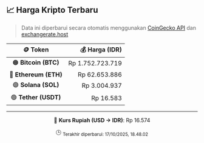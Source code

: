 

<!-- HARGA_KRIPTO -->
## 📈 Harga Kripto Terbaru

> Data ini diperbarui secara otomatis menggunakan [CoinGecko API](https://www.coingecko.com/) dan [exchangerate.host](https://exchangerate.host/)

<div align="center">

| 🪙 Token | 💰 Harga (IDR) |
|:------:|---------------:|
| 🟠 **Bitcoin (BTC)**   | Rp 1.752.723.719 |
| 🔵 **Ethereum (ETH)**  | Rp 62.653.886 |
| 🟣 **Solana (SOL)**    | Rp 3.004.937 |
| 🟢 **Tether (USDT)**   | Rp 16.583 |

---

💱 **Kurs Rupiah (USD → IDR)**: Rp 16.574

🕒 <sub>Terakhir diperbarui: 17/10/2025, 18.48.02</sub>

</div>
<!-- /HARGA_KRIPTO -->
